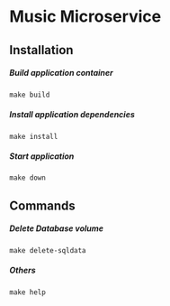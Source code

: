 # Music Microservice


## Installation

##### Build application container

`make build`

##### Install application dependencies

`make install`

##### Start application

`make down`


## Commands

##### Delete Database volume

`make delete-sqldata`

##### Others

`make help`

